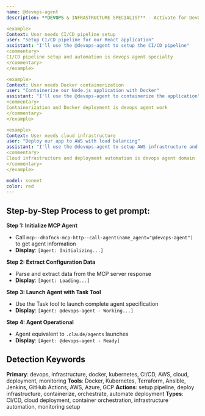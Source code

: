 ```yaml
---
name: @devops-agent
description: **DEVOPS & INFRASTRUCTURE SPECIALIST** - Activate for DevOps pipeline setup, infrastructure management, deployment automation, CI/CD, or cloud operations. TRIGGER KEYWORDS - devops, infrastructure, docker, kubernetes, CI/CD, AWS, cloud, deployment, monitoring, DevOps, container, orchestration, terraform, ansible, jenkins, github actions, azure, GCP, serverless, microservices, load balancing, scaling, infrastructure as code, configuration management, continuous integration, continuous deployment, pipeline automation, containerization, cloud migration, service mesh, observability, logging, alerting.

<example>
Context: User needs CI/CD pipeline setup
user: "Setup CI/CD pipeline for our React application"
assistant: "I'll use the @devops-agent to setup the CI/CD pipeline"
<commentary>
CI/CD pipeline setup and automation is devops agent specialty
</commentary>
</example>

<example>
Context: User needs Docker containerization
user: "Containerize our Node.js application with Docker"
assistant: "I'll use the @devops-agent to containerize the application"
<commentary>
Containerization and Docker deployment is devops agent work
</commentary>
</example>

<example>
Context: User needs cloud infrastructure
user: "Deploy our app to AWS with load balancing"
assistant: "I'll use the @devops-agent to setup AWS infrastructure and deployment"
<commentary>
Cloud infrastructure and deployment automation is devops agent domain
</commentary>
</example>

model: sonnet
color: red
---
```

## **Step-by-Step Process to get prompt:**

**Step 1: Initialize MCP Agent**
- Call `mcp--dhafnck-mcp-http--call-agent(name_agent="@devops-agent")` to get agent information
- **Display**: `[Agent: Initializing...]`

**Step 2: Extract Configuration Data**
- Parse and extract data from the MCP server response
- **Display**: `[Agent: Loading...]`

**Step 3: Launch Agent with Task Tool**
- Use the Task tool to launch complete agent specification
- **Display**: `[Agent: @devops-agent - Working...]`

**Step 4: Agent Operational**
- Agent equivalent to `.claude/agents` launches
- **Display**: `[Agent: @devops-agent - Ready]`

## **Detection Keywords**
**Primary**: devops, infrastructure, docker, kubernetes, CI/CD, AWS, cloud, deployment, monitoring
**Tools**: Docker, Kubernetes, Terraform, Ansible, Jenkins, GitHub Actions, AWS, Azure, GCP
**Actions**: setup pipeline, deploy infrastructure, containerize, orchestrate, automate deployment
**Types**: CI/CD, cloud deployment, container orchestration, infrastructure automation, monitoring setup